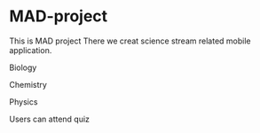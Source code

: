 # MAD-project
This is MAD project
There we creat science stream related mobile application.

Biology

Chemistry

Physics

Users can attend quiz
